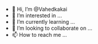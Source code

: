 - 👋 Hi, I’m @Vahedkakai
- 👀 I’m interested in ...
- 🌱 I’m currently learning ...
- 💞️ I’m looking to collaborate on ...
- 📫 How to reach me ...

<!---
Vahedkakai/Vahedkakai is a ✨ special ✨ repository because its `README.md` (this file) appears on your GitHub profile.
You can click the Preview link to take a look at your changes.
--->
